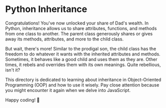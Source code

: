# Python Inheritance

Congratulations! You've now unlocked your share of Dad's wealth. In Python, inheritance allows us to share attributes, functions, and methods from one class to another. The parent class generously shares or gives away its methods, attributes, and more to the child class.

But wait, there's more! Similar to the prodigal son, the child class has the freedom to do whatever it wants with the inherited attributes and methods. Sometimes, it behaves like a good child and uses them as they are. Other times, it rebels and overrides them with its own meanings. Quite rebellious, isn't it?

This directory is dedicated to learning about inheritance in Object-Oriented Programming (OOP) and how to use it wisely. Pay close attention because you might encounter it again when we delve into JavaScript.

Happy coding! 🚀